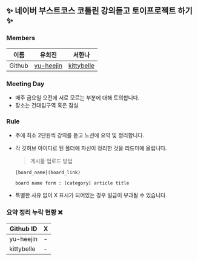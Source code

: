 ## ✨ 네이버 부스트코스 코틀린 강의듣고 토이프로젝트 하기 ✨

### Members
| 이름 | 유희진 | 서한나 |
| --- | --- | --- |
| Github | [yu-heejin](https://github.com/yu-heejin) | [kittybelle](https://github.com/kittybelle) |

### Meeting Day
- 매주 금요일 오전에 서로 모르는 부분에 대해 토의합니다.
- 장소는 건대입구역 혹은 잠실

### Rule
- 주에 최소 2단원씩 강의를 듣고 노션에 요약 및 정리합니다.
- 각 깃허브 아이디로 된 폴더에 자신이 정리한 것을 리드미에 올립니다.
    
    > 게시물 업로드 방법
    > 
    
    ```
    [board_name](board_link)
    
    board name form : [category] article title
    ```
- 특별한 사유 없이 X 표시가 되어있는 경우 벌금이 부과될 수 있습니다.

### 요약 정리 누락 현황 ❌

| Github ID | X |
| --- | --- |
| yu-heejin | - |
| kittybelle | - |
